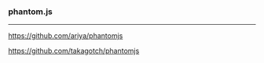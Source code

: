 ### phantom.js
---
https://github.com/ariya/phantomjs

https://github.com/takagotch/phantomjs

```

```

```
```

```
```

